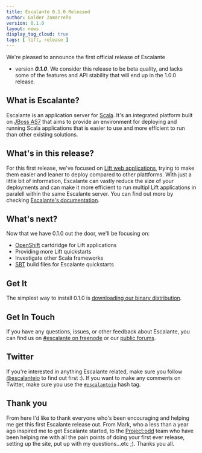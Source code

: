 ```yaml
---
title: Escalante 0.1.0 Released
author: Galder Zamarreño
version: 0.1.0
layout: news
display_tag_cloud: true
tags: [ lift, release ]
---
```


We're pleased to announce the first official release of Escalante
- version **_0.1.0_**. We consider this release to be beta quality,
and lacks some of the features and API stability that will end up in the
1.0.0 release.

## What is Escalante?

Escalante is an application server for [Scala](http://scalan-lang.org).
It's an integrated platform built on [JBoss AS7](http://www.jboss.org/as7)
that aims to provide an environment for deploying and running Scala
applications that is easier to use and more efficient to run than other
existing solutions.

## What's in this release?

For this first release, we've focused on [Lift web applications](http://liftweb.net/),
trying to make them easier and leaner to deploy compared to other plattforms.
With just a little bit of information, Escalante can vastly reduce the size of
your deployments and can make it more efficient to run multipl Lift
applications in paralell within the same Escalante server. You can find out
more by checking [Escalante's documentation](/docs).

## What's next?

Now that we have 0.1.0 out the door, we'll be focusing on:

* [OpenShift](https://openshift.redhat.com/app/) cartdridge for Lift applications
* Providing more Lift quickstarts
* Investigate other Scala frameworks
* [SBT](https://github.com/harrah/xsbt/wiki/Getting-Started-Setup) build files
for Escalante quickstarts

## Get It

The simplest way to install 0.1.0 is [downloading our binary distribution](/download).

## Get In Touch

If you have any questions, issues, or other feedback about Escalante, you
can find us on [#escalante on freenode](/community/#irc)
or our [public forums](/community/#user_forum).

## Twitter

If you're interested in anything Escalante related, make sure you follow
[@escalanteio](https://twitter.com/escalanteio) to find out first :). If you
want to make any comments on Twitter, make sure you use the
[`#escalanteio`](https://twitter.com/search/?q=%23escalanteio&src=hash)
hash tag.

## Thank you

From here I'd like to thank everyone who's been encouraging and helping me get
this first Escalante release out. From Mark, who a less than a year ago
inspired me to get Escalante started, to the [Project:odd](http://projectodd.org/)
team who have been helping me with all the pain points of doing your first
ever release, setting up the site, put up with my questions...etc ;).
Thanks you all.